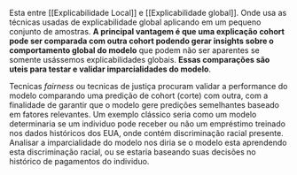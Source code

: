 Esta entre [[Explicabilidade Local]] e [[Explicabilidade global]]. Onde usa as técnicas usadas de explicabilidade global aplicando em um pequeno conjunto de amostras. **A principal vantagem é que uma explicação cohort pode ser comparada com outra cohort podendo gerar insights sobre o comportamento global do modelo** que podem não ser aparentes se somente usássemos explicabilidades globais. **Essas comparações são uteis para testar e validar imparcialidades do modelo**.

Tecnicas *fairness* ou tecnicas de justiça procuram validar a performance do modelo comparando uma predição de cohort (corte) com outra, com a finalidade de garantir que o modelo gere predições semelhantes baseado em fatores relevantes. Um exemplo clássico seria como um modelo determinaria se um individuo pode receber ou não um empréstimo treinado nos dados históricos dos EUA, onde contém discriminação racial presente. Analisar a imparcialidade do modelo nos diria se o modelo esta aprendendo esta discriminação racial, ou se estaria baseando suas decisões no histórico de pagamentos do individuo. 
